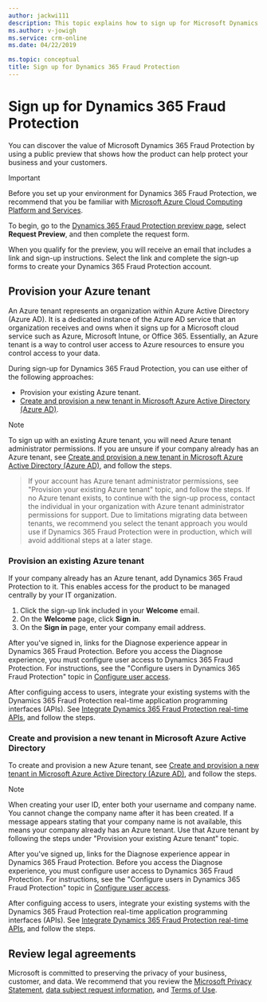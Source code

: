 ```yaml
---
author: jackwi111
description: This topic explains how to sign up for Microsoft Dynamics 365 Fraud Protection.
ms.author: v-jowigh
ms.service: crm-online
ms.date: 04/22/2019

ms.topic: conceptual
title: Sign up for Dynamics 365 Fraud Protection
---
```


# Sign up for Dynamics 365 Fraud Protection

You can discover the value of Microsoft Dynamics 365 Fraud Protection by using a public preview that shows how the product can help protect your business and your customers.

> [!IMPORTANT]
> Before you set up your environment for Dynamics 365 Fraud Protection, we recommend that you be familiar with [Microsoft Azure Cloud Computing Platform and Services](https://azure.microsoft.com/).

To begin, go to the [Dynamics 365 Fraud Protection preview page](https://go.microsoft.com/fwlink/?linkid=2085136), select **Request Preview**, and then complete the request form.

When you qualify for the preview, you will receive an email that includes a link and sign-up instructions. Select the link and complete the sign-up forms to create your Dynamics 365 Fraud Protection account.

## Provision your Azure tenant

An Azure tenant represents an organization within Azure Active Directory (Azure AD). It is a dedicated instance of the Azure AD service that an organization receives and owns when it signs up for a Microsoft cloud service such as Azure, Microsoft Intune, or Office 365. Essentially, an Azure tenant is a way to control user access to Azure resources to ensure you control access to your data. 

During sign-up for Dynamics 365 Fraud Protection, you can use either of the following approaches:

- Provision your existing Azure tenant.
- [Create and provision a new tenant in Microsoft Azure Active Directory (Azure AD)](https://docs.microsoft.com/azure/active-directory/fundamentals/active-directory-access-create-new-tenant).

> [!NOTE]
> To sign up with an existing Azure tenant, you will need Azure tenant administrator permissions. If you are unsure if your company already has an Azure tenant, see [Create and provision a new tenant in Microsoft Azure Active Directory (Azure AD)](https://docs.microsoft.com/azure/active-directory/fundamentals/active-directory-access-create-new-tenant), and follow the steps.

> If your account has Azure tenant administrator permissions, see "Provision your existing Azure tenant" topic, and follow the steps. If no Azure tenant exists, to continue with the sign-up process, contact the individual in your organization with Azure tenant administrator permissions for support. Due to limitations migrating data between tenants, we recommend you select the tenant approach you would use if Dynamics 365 Fraud Protection were in production, which will avoid additional steps at a later stage.

### Provision an existing Azure tenant

If your company already has an Azure tenant, add Dynamics 365 Fraud Protection to it. This enables access for the product to be managed centrally by your IT organization.

1. Click the sign-up link included in your **Welcome** email.
2. On the **Welcome** page, click **Sign in**.
3. On the **Sign in** page, enter your company email address.

After you've signed in, links for the Diagnose experience appear in Dynamics 365 Fraud Protection. Before you access the Diagnose experience, you must configure user access to Dynamics 365 Fraud Protection. For instructions, see the "Configure users in Dynamics 365 Fraud Protection" topic in [Configure user access](configure-user-access.md).

After configuing access to users, integrate your existing systems with the Dynamics 365 Fraud Protection real-time application programming interfaces (APIs). See [Integrate Dynamics 365 Fraud Protection real-time APIs](integrate-real-time-api.md), and follow the steps.

### Create and provision a new tenant in Microsoft Azure Active Directory

To create and provision a new Azure tenant, see [Create and provision a new tenant in Microsoft Azure Active Directory (Azure AD)](https://docs.microsoft.com/azure/active-directory/fundamentals/active-directory-access-create-new-tenant), and follow the steps.

> [!NOTE]
> When creating your user ID, enter both your username and company name. You cannot change the company name after it has been created. If a message appears stating that your company name is not available, this means your company already has an Azure tenant. Use that Azure tenant by following the steps under "Provision your existing Azure tenant" topic. 

After you've signed up, links for the Diagnose experience appear in Dynamics 365 Fraud Protection. Before you access the Diagnose experience, you must configure user access to Dynamics 365 Fraud Protection. For instructions, see the "Configure users in Dynamics 365 Fraud Protection" topic in [Configure user access](configure-user-access.md).

After configuing access to users, integrate your existing systems with the Dynamics 365 Fraud Protection real-time application programming interfaces (APIs). See [Integrate Dynamics 365 Fraud Protection real-time APIs](integrate-real-time-api.md), and follow the steps.

## Review legal agreements

Microsoft is committed to preserving the privacy of your business, customer, and data. We recommend that you review the [Microsoft Privacy Statement](https://privacy.microsoft.com/privacystatement), [data subject request information](https://www.microsoft.com/trustcenter/privacy/gdpr/gdpr-overview), and [Terms of Use](https://www.microsoft.com/en-us/legal/intellectualproperty/copyright/default.aspx).
